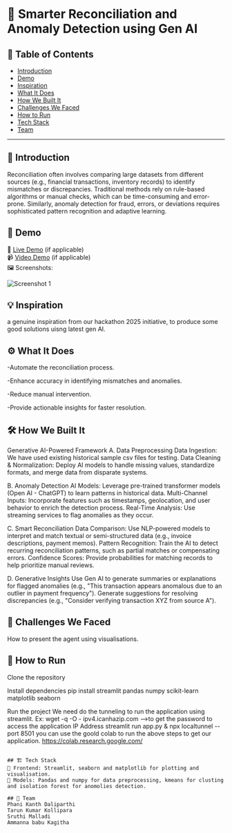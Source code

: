 # 🚀 Smarter Reconciliation and Anomaly Detection using Gen AI

## 📌 Table of Contents
- [Introduction](#-introduction)
- [Demo](#-demo)
- [Inspiration](#-inspiration)
- [What It Does](#-what-it-does)
- [How We Built It](#-how-we-built-it)
- [Challenges We Faced](#-challenges-we-faced)
- [How to Run](#-how-to-run)
- [Tech Stack](#-tech-stack)
- [Team](#-team)

---

## 🎯 Introduction
Reconciliation often involves comparing large datasets from different sources (e.g., financial transactions, inventory records) to identify mismatches or discrepancies. 
Traditional methods rely on rule-based algorithms or manual checks, which can be time-consuming and error-prone. 
Similarly, anomaly detection for fraud, errors, or deviations requires sophisticated pattern recognition and adaptive learning.

## 🎥 Demo
🔗 [Live Demo](#) (if applicable)  
📹 [Video Demo](#) (if applicable)  
🖼️ Screenshots:

![Screenshot 1](link-to-image)

## 💡 Inspiration
a genuine inspiration from our hackathon 2025 initiative, to produce some good solutions uisng latest gen AI.

## ⚙️ What It Does
-Automate the reconciliation process.

-Enhance accuracy in identifying mismatches and anomalies.

-Reduce manual intervention.

-Provide actionable insights for faster resolution.

## 🛠️ How We Built It
Generative AI-Powered Framework 
A. Data Preprocessing
Data Ingestion: We have used existing historical sample csv files for testing.
Data Cleaning & Normalization: Deploy AI models to handle missing values, standardize formats, and merge data from disparate systems.

B. Anomaly Detection
AI Models: Leverage pre-trained transformer models (Open AI - ChatGPT) to learn patterns in historical data.
Multi-Channel Inputs: Incorporate features such as timestamps, geolocation, and user behavior to enrich the detection process.
Real-Time Analysis: Use streaming services to flag anomalies as they occur.

C. Smart Reconciliation
Data Comparison: Use NLP-powered models to interpret and match textual or semi-structured data (e.g., invoice descriptions, payment memos).
Pattern Recognition: Train the AI to detect recurring reconciliation patterns, such as partial matches or compensating errors.
Confidence Scores: Provide probabilities for matching records to help prioritize manual reviews.

D. Generative Insights
Use Gen AI to generate summaries or explanations for flagged anomalies (e.g., "This transaction appears anomalous due to an outlier in payment frequency").
Generate suggestions for resolving discrepancies (e.g., "Consider verifying transaction XYZ from source A").

## 🚧 Challenges We Faced
How to present the agent using visualisations.

## 🏃 How to Run
Clone the repository

Install dependencies
pip install streamlit pandas numpy scikit-learn matplotlib seaborn

Run the project
We need do the tunneling to run the application using streamlit. Ex: wget -q -O - ipv4.icanhazip.com -->to get the password to access the application IP Address streamlit run app.py & npx localtunnel --port 8501 you can use the goold colab to run the above steps to get our application. https://colab.research.google.com/
   ```

## 🏗️ Tech Stack
🔹 Frontend: Streamlit, seaborn and matplotlib for plotting and visualisation.
🔹 Models: Pandas and numpy for data preprocessing, kmeans for clusting and isolation forest for anomolies detection.

## 👥 Team
Phani Kanth Daliparthi
Tarun Kumar Kollipara
Sruthi Malladi
Ammanna babu Kagitha
